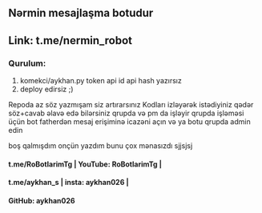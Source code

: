 ## Nərmin mesajlaşma botudur
## Link: t.me/nermin_robot 
### Qurulum:
1) komekci/aykhan.py token api id api hash yazırsız
2) deploy edirsiz ;)

Repoda az söz yazmışam siz artırarsınız
Kodları izləyərək istədiyiniz qədər söz+cavab əlavə edə bilərsiniz
qrupda və pm da işləyir qrupda işləməsi üçün bot fatherdən mesaj erişiminə icazəni açın və ya botu qrupda admin edin

boş qalmışdım onçün yazdım bunu çox mənasızdı sjjsjsj

#### t.me/RoBotlarimTg | YouTube: RoBotlarimTg |
#### t.me/aykhan_s | insta: aykhan026 | 
#### GitHub: aykhan026
